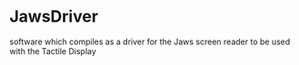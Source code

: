 # JawsDriver
software which compiles as a driver for the Jaws screen reader to be used with the Tactile Display
